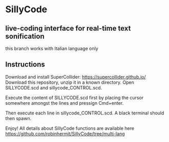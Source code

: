 # SillyCode
## live-coding interface for real-time text sonification
this branch works with Italian language only

## Instructions

Download and install SuperCollider: https://supercollider.github.io/
Download this repository, unzip it in a known directory.
Open SILLYCODE.scd and sillycode_CONTROL.scd.

Execute the content of SILLYCODE.scd first by placing the cursor somewhere amongst the lines and pressign Cmd+enter.

Then execute each line in sillycode_CONTROL.scd. A black terminal should then spawn.

Enjoy! All details about SillyCode functions are available here https://github.com/robinhermit/SillyCode/tree/multi-lang
